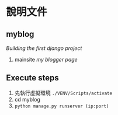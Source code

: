 # **說明文件**

## **myblog**
*Building the first django project*

1. mainsite
*my blogger page*


## **Execute steps**
1. 先執行虛擬環境 `./VENV/Scripts/activate`
2. cd myblog
3. `python manage.py runserver (ip:port)`

